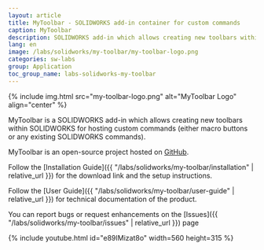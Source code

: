 ```yaml
---
layout: article
title: MyToolbar - SOLIDWORKS add-in container for custom commands
caption: MyToolbar
description: SOLIDWORKS add-in which allows creating new toolbars within SOLIDWORKS for hosting custom commands (either macro buttons or any existing SOLIDWORKS commands)
lang: en
image: /labs/solidworks/my-toolbar/my-toolbar-logo.png
categories: sw-labs
group: Application
toc_group_name: labs-solidworks-my-toolbar
---
```

{% include img.html src="my-toolbar-logo.png" alt="MyToolbar Logo" align="center" %}

MyToolbar is a SOLIDWORKS add-in which allows creating new toolbars within SOLIDWORKS for hosting custom commands (either macro buttons or any existing SOLIDWORKS commands).

MyToolbar is an open-source project hosted on [GitHub](https://github.com/codestackdev/my-toolbar).

Follow the [Installation Guide]({{ "/labs/solidworks/my-toolbar/installation" | relative_url }}) for the download link and the setup instructions.

Follow the [User Guide]({{ "/labs/solidworks/my-toolbar/user-guide" | relative_url }}) for technical documentation of the product.

You can report bugs or request enhancements on the [Issues]({{ "/labs/solidworks/my-toolbar/issues" | relative_url }}) page

{% include youtube.html id="e89IMizat8o" width=560 height=315 %}